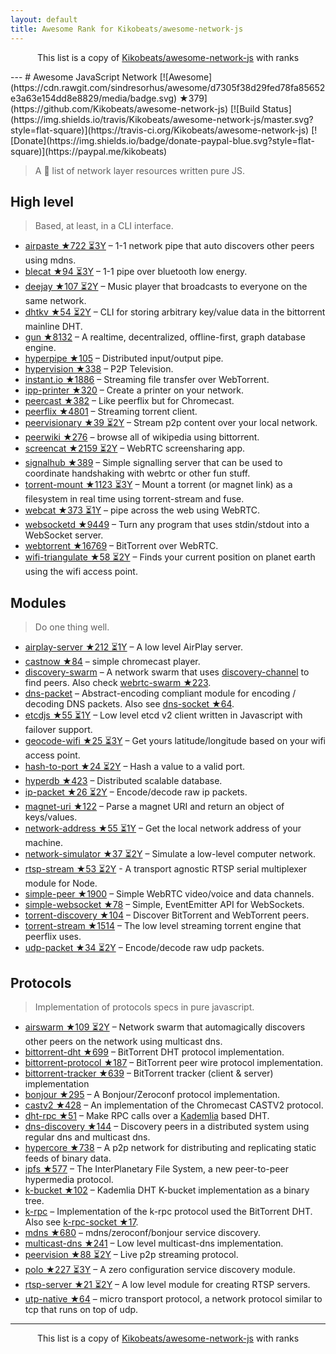 ```yaml
---
layout: default
title: Awesome Rank for Kikobeats/awesome-network-js
---
```


<p align="center">
	This list is a copy of <a href="https://github.com/Kikobeats/awesome-network-js">Kikobeats/awesome-network-js</a> with ranks
</p>
---
# Awesome JavaScript Network [![Awesome](https://cdn.rawgit.com/sindresorhus/awesome/d7305f38d29fed78fa85652e3a63e154dd8e8829/media/badge.svg) ★379](https://github.com/Kikobeats/awesome-network-js) [![Build Status](https://img.shields.io/travis/Kikobeats/awesome-network-js/master.svg?style=flat-square)](https://travis-ci.org/Kikobeats/awesome-network-js) [![Donate](https://img.shields.io/badge/donate-paypal-blue.svg?style=flat-square)](https://paypal.me/kikobeats)

> A 🎩 list of network layer resources written pure JS.

## High level

> Based, at least, in a CLI interface.

* [airpaste ★722 ⏳3Y](https://github.com/mafintosh/airpaste) – 1-1 network pipe that auto discovers other peers using mdns.
* [blecat ★94 ⏳3Y](https://github.com/mafintosh/blecat) – 1-1 pipe over bluetooth low energy.
* [deejay ★107 ⏳2Y](https://github.com/mafintosh/deejay) – Music player that broadcasts to everyone on the same network.
* [dhtkv ★54 ⏳2Y](https://github.com/maxogden/dhtkv) – CLI for storing arbitrary key/value data in the bittorrent mainline DHT.
* [gun ★8132](https://github.com/amark/gun) – A realtime, decentralized, offline-first, graph database engine.
* [hyperpipe ★105](https://github.com/mafintosh/hyperpipe) – Distributed input/output pipe.
* [hypervision ★338](https://github.com/mafintosh/hypervision) – P2P Television.
* [instant.io ★1886](https://github.com/webtorrent/instant.io) – Streaming file transfer over WebTorrent.
* [ipp-printer ★320](https://github.com/watson/ipp-printer) – Create a printer on your network.
* [peercast ★382](https://github.com/mafintosh/peercast) – Like peerflix but for Chromecast.
* [peerflix ★4801](https://github.com/mafintosh/peerflix) – Streaming torrent client.
* [peervisionary ★39 ⏳2Y](https://github.com/mafintosh/peervisionary) – Stream p2p content over your local network.
* [peerwiki ★276](https://github.com/mafintosh/peerwiki) – browse all of wikipedia using bittorrent.
* [screencat ★2159 ⏳2Y](https://github.com/maxogden/screencat) – WebRTC screensharing app.
* [signalhub ★389](https://github.com/mafintosh/signalhub) – Simple signalling server that can be used to coordinate handshaking with webrtc or other fun stuff.
* [torrent-mount ★1123 ⏳3Y](https://github.com/mafintosh/torrent-mount) – Mount a torrent (or magnet link) as a filesystem in real time using torrent-stream and fuse.
* [webcat ★373 ⏳1Y](https://github.com/mafintosh/webcat) – pipe across the web using WebRTC.
* [websocketd ★9449](https://github.com/joewalnes/websocketd) – Turn any program that uses stdin/stdout into a WebSocket server.
* [webtorrent ★16769](https://github.com/webtorrent/webtorrent) – BitTorrent over WebRTC.
* [wifi-triangulate ★58 ⏳2Y](https://github.com/watson/wifi-triangulate) – Finds your current position on planet earth using the wifi access point.

## Modules

> Do one thing well.

* [airplay-server ★212 ⏳1Y](https://github.com/watson/airplay-server) – A low level AirPlay server.
* [castnow ★84](https://github.com/xat/chromecast-player) – simple chromecast player.
* [discovery-swarm](https://github.com/mafintosh/discovery-swarm) – A network swarm that uses [discovery-channel](https://github.com/maxogden/discovery-channel) to find peers. Also check [webrtc-swarm ★223](https://github.com/mafintosh/webrtc-swarm).
* [dns-packet](https://github.com/mafintosh/dns-packet) – Abstract-encoding compliant module for encoding / decoding DNS packets. Also see [dns-socket ★64](https://github.com/mafintosh/dns-socket).
* [etcdjs ★55 ⏳1Y](https://github.com/mafintosh/etcdjs) – Low level etcd v2 client written in Javascript with failover support.
* [geocode-wifi ★25 ⏳3Y](https://github.com/watson/geocode-wifi) – Get yours latitude/longitude based on your wifi access point.
* [hash-to-port ★24 ⏳2Y](https://github.com/mafintosh/hash-to-port) – Hash a value to a valid port.
* [hyperdb ★423](https://github.com/mafintosh/hyperdb) – Distributed scalable database.
* [ip-packet ★26 ⏳2Y](https://github.com/mafintosh/ip-packet) – Encode/decode raw ip packets.
* [magnet-uri ★122](https://github.com/webtorrent/magnet-uri) – Parse a magnet URI and return an object of keys/values.
* [network-address ★55 ⏳1Y](https://github.com/mafintosh/network-address) – Get the local network address of your machine.
* [network-simulator ★37 ⏳2Y](https://github.com/substack/network-simulator) – Simulate a low-level computer network.
* [rtsp-stream ★53 ⏳2Y](https://github.com/watson/rtsp-stream) - A transport agnostic RTSP serial multiplexer module for Node.
* [simple-peer ★1900](https://github.com/feross/simple-peer) – Simple WebRTC video/voice and data channels.
* [simple-websocket ★78](https://github.com/feross/simple-websocket) – Simple, EventEmitter API for WebSockets.
* [torrent-discovery ★104](https://github.com/webtorrent/torrent-discovery) – Discover BitTorrent and WebTorrent peers.
* [torrent-stream ★1514](https://github.com/mafintosh/torrent-stream) – The low level streaming torrent engine that peerflix uses.
* [udp-packet ★34 ⏳2Y](https://github.com/substack/udp-packet) – Encode/decode raw udp packets.

## Protocols

> Implementation of protocols specs in pure javascript.

* [airswarm ★109 ⏳2Y](https://github.com/mafintosh/airswarm) – Network swarm that automagically discovers other peers on the network using multicast dns.
* [bittorrent-dht ★699](https://github.com/webtorrent/bittorrent-dht) – BitTorrent DHT protocol implementation.
* [bittorrent-protocol ★187](https://github.com/webtorrent/bittorrent-protocol) – BitTorrent peer wire protocol implementation.
* [bittorrent-tracker ★639](https://github.com/webtorrent/bittorrent-tracker) – BitTorrent tracker (client & server) implementation
* [bonjour ★295](https://github.com/watson/bonjour) – A Bonjour/Zeroconf protocol implementation.
* [castv2 ★428](https://github.com/thibauts/node-castv2) – An implementation of the Chromecast CASTV2 protocol.
* [dht-rpc ★51](https://github.com/mafintosh/dht-rpc) – Make RPC calls over a [Kademlia](https://pdos.csail.mit.edu/~petar/papers/maymounkov-kademlia-lncs.pdf) based DHT.
* [dns-discovery ★144](https://github.com/mafintosh/dns-discovery) – Discovery peers in a distributed system using regular dns and multicast dns.
* [hypercore ★738](https://github.com/mafintosh/hypercore) – A p2p network for distributing and replicating static feeds of binary data.
* [ipfs ★577](https://github.com/ipfs/js-ipfs-api) – The InterPlanetary File System, a new peer-to-peer hypermedia protocol.
* [k-bucket ★102](https://github.com/tristanls/k-bucket) – Kademlia DHT K-bucket implementation as a binary tree.
* [k-rpc](https://github.com/mafintosh/k-rpc) – Implementation of the k-rpc protocol used the BitTorrent DHT. Also see [k-rpc-socket ★17](https://github.com/mafintosh/k-rpc-socket).
* [mdns ★680](https://github.com/agnat/node_mdns) – mdns/zeroconf/bonjour service discovery.
* [multicast-dns ★241](https://github.com/mafintosh/multicast-dns) – Low level multicast-dns implementation.
* [peervision ★88 ⏳2Y](https://github.com/mafintosh/peervision) – Live p2p streaming protocol.
* [polo ★227 ⏳3Y](https://github.com/mafintosh/polo) – A zero configuration service discovery module.
* [rtsp-server ★21 ⏳2Y](https://github.com/watson/rtsp-server) – A low level module for creating RTSP servers.
* [utp-native ★64](https://github.com/mafintosh/utp-native) – micro transport protocol, a network protocol similar to tcp that runs on top of udp.
---
<p align="center">
	This list is a copy of <a href="https://github.com/Kikobeats/awesome-network-js">Kikobeats/awesome-network-js</a> with ranks
</p>
